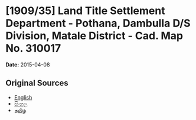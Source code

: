# [1909/35] Land Title Settlement Department - Pothana, Dambulla D/S Division, Matale District - Cad. Map No. 310017

**Date:** 2015-04-08

## Original Sources

- [English](https://documents.gov.lk/view/extra-gazettes/2015/4/1909-35_E.pdf)
- [සිංහල](https://documents.gov.lk/view/extra-gazettes/2015/4/1909-35_S.pdf)
- [தமிழ்](https://documents.gov.lk/view/extra-gazettes/2015/4/1909-35_T.pdf)
